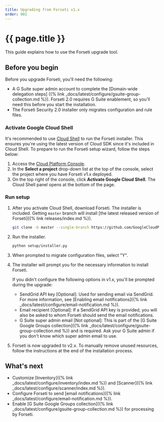 ```yaml
---
title: Upgrading from Forseti v1.x
order: 001
---
```


# {{ page.title }}

This guide explains how to use the Forseti upgrade tool.

## Before you begin

Before you upgrade Forseti, you'll need the following:

  - A G Suite super admin account to complete the [Domain-wide delegation steps]
({% link _docs/latest/configure/gsuite-group-collection.md %}). 
Forseti 2.0 requires G Suite enablement, so you'll need this before you start the installation.
  - The Forseti Security 2.0 installer only migrates configuration and rule files.


### Activate Google Cloud Shell

It's recommended to use [Cloud Shell](https://cloud.google.com/shell/docs/quickstart) to run the
Forseti installer. This ensures you're using the latest version of Cloud SDK since it's included
in Cloud Shell. To prepare to run the Forseti setup wizard, follow the steps below:

  1. Access the [Cloud Platform Console](https://console.cloud.google.com/).
  1. In the **Select a project** drop-down list at the top of the console, select the project where
  you have Forseti v1.x deployed.
  1. On the top right of the console, click **Activate Google Cloud Shell**. The Cloud
  Shell panel opens at the bottom of the page.

### Run setup

  1. After you activate Cloud Shell, download Forseti. The installer is included.
     Getting `master` branch will install [the latest released version of Forseti]({% link releases/index.md %}).

      ```bash
      git clone -b master --single-branch https://github.com/GoogleCloudPlatform/forseti-security.git
      ```

  1. Run the installer.

     ```bash 
     python setup/installer.py
     ```

  1. When prompted to migrate configuration files, select "Y".

  1. The installer will prompt you for the necessary information to install Forseti.

     If you didn't configure the following options in v1.x, you'll be prompted during the upgrade:

     * SendGrid API key \[Optional\]: Used for sending email via SendGrid. For more information, 
       see [Enabling email notifications]({% link _docs/latest/configure/email-notification.md %}).
     * Email recipient \[Optional\]: If a SendGrid API key is provided, you will also be asked
       to whom Forseti should send the email notifications.
     * G Suite super admin email \[Not optional\]: This is part of the
       [G Suite Google Groups collection]({% link _docs/latest/configure/gsuite-group-collection.md %})
       and is required.
       Ask your G Suite admin if you don't know which super admin email to use.
  1. Forseti is now upgraded to v2.x. To manually remove unused resources, follow the instructions
  at the end of the installation process.

## What's next

  - Customize [Inventory]({% link _docs/latest/configure/inventory/index.md %}) and
  [Scanner]({% link _docs/latest/configure/scanner/index.md %}).
  - Configure Forseti to send [email notifications]({% link _docs/latest/configure/email-notification.md %}).
  - Enable [G Suite Google Groups collection]({% link _docs/latest/configure/gsuite-group-collection.md %})
  for processing by Forseti.
